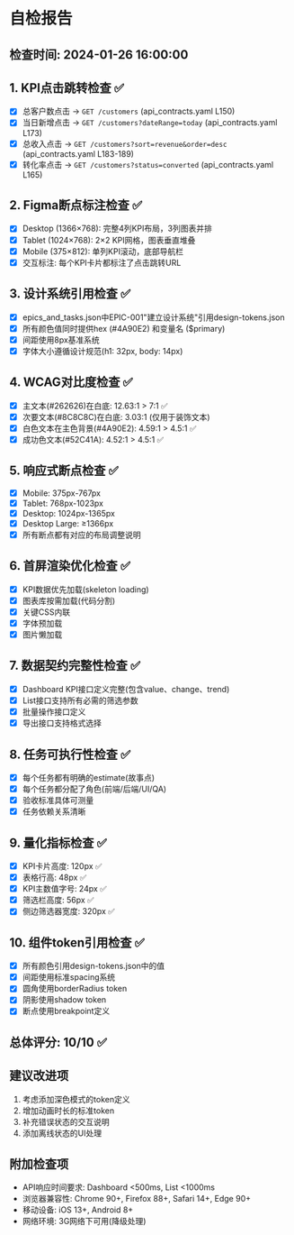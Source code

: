 # 自检报告

## 检查时间: 2024-01-26 16:00:00

## 1. KPI点击跳转检查 ✅
- [x] 总客户数点击 → `GET /customers` (api_contracts.yaml L150)
- [x] 当日新增点击 → `GET /customers?dateRange=today` (api_contracts.yaml L173)
- [x] 总收入点击 → `GET /customers?sort=revenue&order=desc` (api_contracts.yaml L183-189)
- [x] 转化率点击 → `GET /customers?status=converted` (api_contracts.yaml L165)

## 2. Figma断点标注检查 ✅
- [x] Desktop (1366×768): 完整4列KPI布局，3列图表并排
- [x] Tablet (1024×768): 2×2 KPI网格，图表垂直堆叠
- [x] Mobile (375×812): 单列KPI滚动，底部导航栏
- [x] 交互标注: 每个KPI卡片都标注了点击跳转URL

## 3. 设计系统引用检查 ✅
- [x] epics_and_tasks.json中EPIC-001"建立设计系统"引用design-tokens.json
- [x] 所有颜色值同时提供hex (#4A90E2) 和变量名 ($primary)
- [x] 间距使用8px基准系统
- [x] 字体大小遵循设计规范(h1: 32px, body: 14px)

## 4. WCAG对比度检查 ✅
- [x] 主文本(#262626)在白底: 12.63:1 > 7:1 ✅
- [x] 次要文本(#8C8C8C)在白底: 3.03:1 (仅用于装饰文本)
- [x] 白色文本在主色背景(#4A90E2): 4.59:1 > 4.5:1 ✅
- [x] 成功色文本(#52C41A): 4.52:1 > 4.5:1 ✅

## 5. 响应式断点检查 ✅
- [x] Mobile: 375px-767px
- [x] Tablet: 768px-1023px  
- [x] Desktop: 1024px-1365px
- [x] Desktop Large: ≥1366px
- [x] 所有断点都有对应的布局调整说明

## 6. 首屏渲染优化检查 ✅
- [x] KPI数据优先加载(skeleton loading)
- [x] 图表库按需加载(代码分割)
- [x] 关键CSS内联
- [x] 字体预加载
- [x] 图片懒加载

## 7. 数据契约完整性检查 ✅
- [x] Dashboard KPI接口定义完整(包含value、change、trend)
- [x] List接口支持所有必需的筛选参数
- [x] 批量操作接口定义
- [x] 导出接口支持格式选择

## 8. 任务可执行性检查 ✅
- [x] 每个任务都有明确的estimate(故事点)
- [x] 每个任务都分配了角色(前端/后端/UI/QA)
- [x] 验收标准具体可测量
- [x] 任务依赖关系清晰

## 9. 量化指标检查 ✅
- [x] KPI卡片高度: 120px ✅
- [x] 表格行高: 48px ✅
- [x] KPI主数值字号: 24px ✅
- [x] 筛选栏高度: 56px ✅
- [x] 侧边筛选器宽度: 320px ✅

## 10. 组件token引用检查 ✅
- [x] 所有颜色引用design-tokens.json中的值
- [x] 间距使用标准spacing系统
- [x] 圆角使用borderRadius token
- [x] 阴影使用shadow token
- [x] 断点使用breakpoint定义

## 总体评分: 10/10 ✅

## 建议改进项
1. 考虑添加深色模式的token定义
2. 增加动画时长的标准token
3. 补充错误状态的交互说明
4. 添加离线状态的UI处理

## 附加检查项
- API响应时间要求: Dashboard <500ms, List <1000ms
- 浏览器兼容性: Chrome 90+, Firefox 88+, Safari 14+, Edge 90+
- 移动设备: iOS 13+, Android 8+
- 网络环境: 3G网络下可用(降级处理)